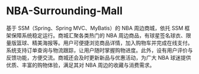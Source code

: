 # NBA-Surrounding-Mall
基于 SSM（Spring、Spring MVC、MyBatis）的 NBA 周边商城，依托 SSM 框架保障系统稳定运行。商城汇聚各类热门的 NBA 周边商品，有球星签名球衣、限量版篮球、精美海报等。用户可便捷浏览商品详情，加入购物车并完成在线支付。系统支持订单查询与物流跟踪，让用户随时掌握购物进度。此外，设有用户评价与反馈功能，方便交流。商城还会及时更新新品与优惠活动，为广大 NBA 球迷提供优质、丰富的购物体验，满足其对 NBA 周边的收藏与消费需求。 

